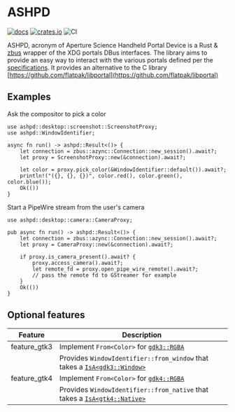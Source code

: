 # ASHPD

[![docs](https://docs.rs/ashpd/badge.svg)](https://docs.rs/ashpd/) [![crates.io](https://img.shields.io/crates/v/ashpd)](https://crates.io/crates/ashpd) ![CI](https://github.com/bilelmoussaoui/ashpd/workflows/CI/badge.svg)

ASHPD, acronym of Aperture Science Handheld Portal Device is a Rust & [zbus](https://gitlab.freedesktop.org/dbus/zbus) wrapper of
the XDG portals DBus interfaces. The library aims to provide an easy way to
interact with the various portals defined per the [specifications](https://flatpak.github.io/xdg-desktop-portal/portal-docs.html).
It provides an alternative to the C library [https://github.com/flatpak/libportal](https://github.com/flatpak/libportal)

## Examples

Ask the compositor to pick a color

```rust,no_run
use ashpd::desktop::screenshot::ScreenshotProxy;
use ashpd::WindowIdentifier;

async fn run() -> ashpd::Result<()> {
    let connection = zbus::azync::Connection::new_session().await?;
    let proxy = ScreenshotProxy::new(&connection).await?;

    let color = proxy.pick_color(&WindowIdentifier::default()).await?;
    println!("({}, {}, {})", color.red(), color.green(), color.blue());
    Ok(())
}
```

Start a PipeWire stream from the user's camera

```rust,no_run
use ashpd::desktop::camera::CameraProxy;

pub async fn run() -> ashpd::Result<()> {
    let connection = zbus::azync::Connection::new_session().await?;
    let proxy = CameraProxy::new(&connection).await?;

    if proxy.is_camera_present().await? {
        proxy.access_camera().await?;
        let remote_fd = proxy.open_pipe_wire_remote().await?;
        // pass the remote fd to GStreamer for example
    }
    Ok(())
}
```

## Optional features

| Feature | Description |
| ---     | ----------- |
| feature_gtk3 | Implement `From<Color>` for [`gdk3::RGBA`](https://gtk-rs.org/gtk3-rs/stable/latest/docs/gdk/struct.RGBA.html) |
|  | Provides `WindowIdentifier::from_window` that takes a [`IsA<gdk3::Window>`](https://gtk-rs.org/gtk3-rs/stable/latest/docs/gdk/struct.Window.html) |
| feature_gtk4 | Implement `From<Color>` for [`gdk4::RGBA`](https://gtk-rs.org/gtk4-rs/stable/latest/docs/gdk4/struct.RGBA.html) |
|  | Provides `WindowIdentifier::from_native` that takes a [`IsA<gtk4::Native>`](https://gtk-rs.org/gtk4-rs/stable/latest/docs/gtk4/struct.Native.html) |

